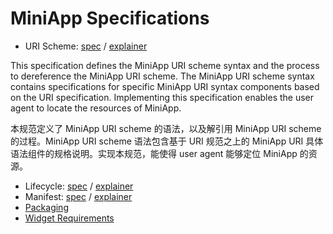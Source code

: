 # MiniApp Specifications

* URI Scheme: [spec](https://w3c.github.io/miniapp/specs/uri/) / [explainer](https://github.com/w3c/miniapp/blob/gh-pages/specs/uri/docs/explainer.md)

This specification defines the MiniApp URI scheme syntax and the process to dereference the MiniApp URI scheme. The MiniApp URI scheme syntax contains specifications for specific MiniApp URI syntax components based on the URI specification. Implementing this specification enables the user agent to locate the resources of MiniApp.

本规范定义了 MiniApp URI scheme 的语法，以及解引用 MiniApp URI scheme 的过程。MiniApp URI scheme 语法包含基于 URI 规范之上的 MiniApp URI 具体语法组件的规格说明。实现本规范，能使得 user agent 能够定位 MiniApp 的资源。

* Lifecycle: [spec](https://w3c.github.io/miniapp/specs/lifecycle/) / [explainer](https://github.com/w3c/miniapp/blob/gh-pages/specs/lifecycle/docs/explainer.md)
* Manifest: [spec](https://w3c.github.io/miniapp/specs/manifest/) / [explainer](https://github.com/w3c/miniapp/blob/gh-pages/specs/manifest/docs/explainer.md)
* [Packaging](https://w3c.github.io/miniapp/specs/packaging/)
* [Widget Requirements](https://w3c.github.io/miniapp/specs/widget-req/)
